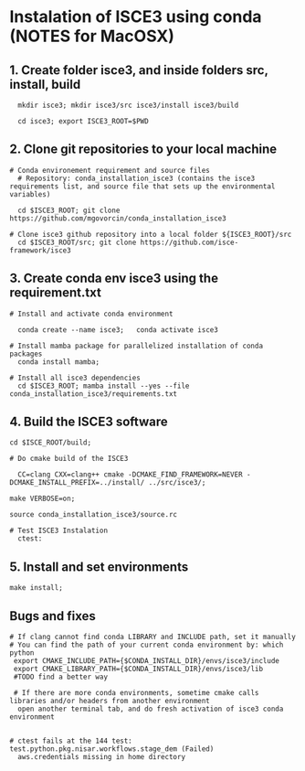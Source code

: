 # Instalation of ISCE3 using conda (NOTES for MacOSX)

## 1. Create folder isce3, and inside folders src, install, build
    
      mkdir isce3; mkdir isce3/src isce3/install isce3/build

      cd isce3; export ISCE3_ROOT=$PWD

## 2. Clone git repositories to your local machine

    # Conda environement requirement and source files
      # Repository: conda_installation_isce3 (contains the isce3 requirements list, and source file that sets up the environmental variables)

      cd $ISCE3_ROOT; git clone https://github.com/mgovorcin/conda_installation_isce3

    # Clone isce3 github repository into a local folder ${ISCE3_ROOT}/src 
      cd $ISCE3_ROOT/src; git clone https://github.com/isce-framework/isce3    

## 3. Create conda env isce3 using the requirement.txt 
    # Install and activate conda environment 
    
      conda create --name isce3;   conda activate isce3
    
    # Install mamba package for parallelized installation of conda packages
      conda install mamba;
    
    # Install all isce3 dependencies
      cd $ISCE3_ROOT; mamba install --yes --file conda_installation_isce3/requirements.txt
    
## 4. Build the ISCE3 software

    cd $ISCE_ROOT/build; 

    # Do cmake build of the ISCE3

      CC=clang CXX=clang++ cmake -DCMAKE_FIND_FRAMEWORK=NEVER -DCMAKE_INSTALL_PREFIX=../install/ ../src/isce3/;
          
    make VERBOSE=on;
    
    source conda_installation_isce3/source.rc

    # Test ISCE3 Instalation
      ctest: 

## 5. Install and set environments

    make install;
   
    
## Bugs and fixes
    # If clang cannot find conda LIBRARY and INCLUDE path, set it manually
    # You can find the path of your current conda environment by: which python 
     export CMAKE_INCLUDE_PATH={$CONDA_INSTALL_DIR}/envs/isce3/include
     export CMAKE_LIBRARY_PATH={$CONDA_INSTALL_DIR}/envs/isce3/lib
     #TODO find a better way

     # If there are more conda environments, sometime cmake calls libraries and/or headers from another environment
      open another terminal tab, and do fresh activation of isce3 conda environment 

    
    # ctest fails at the 144 test: test.python.pkg.nisar.workflows.stage_dem (Failed) 
      aws.credentials missing in home directory




